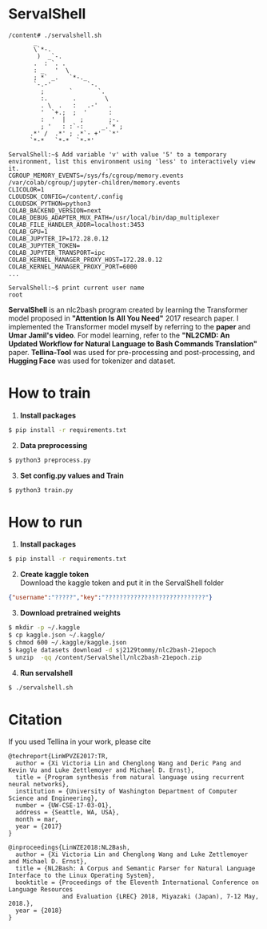 # ServalShell
```
/content# ./servalshell.sh
       _                        
       \`*-.                    
        )  _`-.                 
       .  : `. .                
       : _   '  \               
       ; *` _.   `*-._          
       `-.-'          `-.       
         ;       `       `.     
         :.       .        \    
         . \  .   :   .-'   .   
         '  `+.;  ;  '      :   
         :  '  |    ;       ;-. 
         ; '   : :`-:     _.`* ;
      .*' /  .*' ; .*`- +'  `*' 
      `*-*   `*-*  `*-*'
                                          
ServalShell:~$ Add variable 'v' with value '5' to a temporary environment, list this environment using 'less' to interactively view it.
CGROUP_MEMORY_EVENTS=/sys/fs/cgroup/memory.events /var/colab/cgroup/jupyter-children/memory.events
CLICOLOR=1
CLOUDSDK_CONFIG=/content/.config
CLOUDSDK_PYTHON=python3
COLAB_BACKEND_VERSION=next
COLAB_DEBUG_ADAPTER_MUX_PATH=/usr/local/bin/dap_multiplexer
COLAB_FILE_HANDLER_ADDR=localhost:3453
COLAB_GPU=1
COLAB_JUPYTER_IP=172.28.0.12
COLAB_JUPYTER_TOKEN=
COLAB_JUPYTER_TRANSPORT=ipc
COLAB_KERNEL_MANAGER_PROXY_HOST=172.28.0.12
COLAB_KERNEL_MANAGER_PROXY_PORT=6000
...

ServalShell:~$ print current user name
root
```
**ServalShell** is an nlc2bash program created by learning the Transformer model proposed in **"Attention Is All You Need"** 2017 research paper. I implemented the Transformer model myself by referring to the **paper** and **Umar Jamil's video**.
For model learning, refer to the **"NL2CMD: An Updated Workflow for Natural
Language to Bash Commands Translation"** paper. **Tellina-Tool** was used for pre-processing and post-processing, and **Hugging Face** was used for tokenizer and dataset.

# How to train 
1. **Install packages**   
```sh
$ pip install -r requirements.txt
```
2. **Data preprocessing**
```sh
$ python3 preprocess.py
```
3. **Set config.py values and Train**
```sh
$ python3 train.py
```

# How to run 
1. **Install packages**   
```sh
$ pip install -r requirements.txt
```
2. **Create kaggle token**  
Download the kaggle token and put it in the ServalShell folder
```json
{"username":"?????","key":"????????????????????????????"}
```
3. **Download pretrained weights**  
```sh
$ mkdir -p ~/.kaggle
$ cp kaggle.json ~/.kaggle/
$ chmod 600 ~/.kaggle/kaggle.json
$ kaggle datasets download -d sj2129tommy/nlc2bash-21epoch
$ unzip  -qq /content/ServalShell/nlc2bash-21epoch.zip
```
4. **Run servalshell**  
```sh
$ ./servalshell.sh
```

# Citation
If you used Tellina in your work, please cite
```
@techreport{LinWPVZE2017:TR, 
  author = {Xi Victoria Lin and Chenglong Wang and Deric Pang and Kevin Vu and Luke Zettlemoyer and Michael D. Ernst}, 
  title = {Program synthesis from natural language using recurrent neural networks}, 
  institution = {University of Washington Department of Computer Science and Engineering}, 
  number = {UW-CSE-17-03-01}, 
  address = {Seattle, WA, USA}, 
  month = mar, 
  year = {2017} 
}
```
```
@inproceedings{LinWZE2018:NL2Bash, 
  author = {Xi Victoria Lin and Chenglong Wang and Luke Zettlemoyer and Michael D. Ernst}, 
  title = {NL2Bash: A Corpus and Semantic Parser for Natural Language Interface to the Linux Operating System}, 
  booktitle = {Proceedings of the Eleventh International Conference on Language Resources
               and Evaluation {LREC} 2018, Miyazaki (Japan), 7-12 May, 2018.},
  year = {2018} 
}
```


